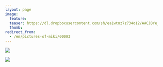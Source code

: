 ```yaml
---
layout: page
image:
  feature:
  teaser: https://dl.dropboxusercontent.com/sh/ea1wtnz7z734o12/AACJDYe_efZxFwzmCqtBST0wa/mikin-kuvat/2/IMG00163-245px.jpg
  thumb:
redirect_from:
  - /en/pictures-of-miki/00003
---
```


[![](https://dl.dropboxusercontent.com/sh/ea1wtnz7z734o12/AABX4V30A5hlTNJeKFVpOudla/mikin-kuvat/3/IMG00163-800px.jpg)](https://dl.dropboxusercontent.com/sh/ea1wtnz7z734o12/AABTszFke2eVRP6OojZTlwEea/mikin-kuvat/3/IMG00163.jpg)

[![](https://dl.dropboxusercontent.com/sh/ea1wtnz7z734o12/AADSVqN4ZTEXvrzpmlSz30bqa/mikin-kuvat/3/IMG00166_2-800px.jpg)](https://dl.dropboxusercontent.com/sh/ea1wtnz7z734o12/AABlG3vwjpecXiLKC0A6C9hJa/mikin-kuvat/3/IMG00166_2.jpg)
